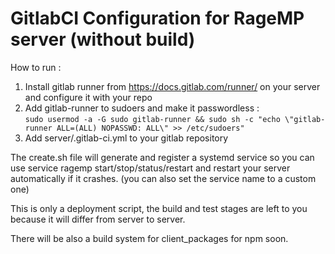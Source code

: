 # GitlabCI Configuration for RageMP server (without build)

How to run : 

1. Install gitlab runner from https://docs.gitlab.com/runner/ on your server and configure it with your repo
2. Add gitlab-runner to sudoers and make it passwordless :        
```sudo usermod -a -G sudo gitlab-runner && sudo sh -c "echo \"gitlab-runner ALL=(ALL) NOPASSWD: ALL\" >> /etc/sudoers"```
3. Add server/.gitlab-ci.yml to your gitlab repository

The create.sh file will generate and register a systemd service so you can use service ragemp start/stop/status/restart and restart your server automatically if it crashes. (you can also set the service name to a custom one)

This is only a deployment script, the build and test stages are left to you because it will differ from server to server.

There will be also a build system for client_packages for npm soon. 
